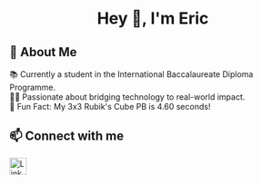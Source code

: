 <div align="center">
    <h1>Hey 👋, I'm Eric</h1>
</div>

## 🚀 About Me

<p> 📚 Currently a student in the International Baccalaureate Diploma Programme. <br>
👨‍💻 Passionate about bridging technology to real-world impact. <br>
🧩 Fun Fact: My 3x3 Rubik's Cube PB is 4.60 seconds!


## 📫 Connect with me
<a href="https://www.linkedin.com/in/eric356/" target="_blank"><img src="https://img.shields.io/badge/linkedin-%230077B5.svg?style=for-the-badge&logo=linkedin&logoColor=white" height="30px" alt="LinkedIn"></a>
